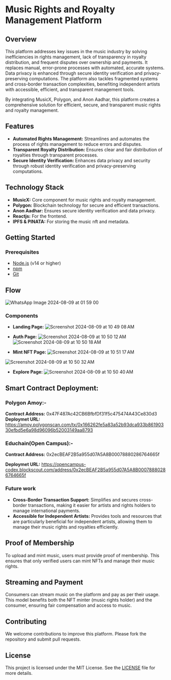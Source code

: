 
# Music Rights and Royalty Management Platform

## Overview
This platform addresses key issues in the music industry by solving inefficiencies in rights management, lack of transparency in royalty distribution, and frequent disputes over ownership and payments. It replaces manual, error-prone processes with automated, accurate systems. Data privacy is enhanced through secure identity verification and privacy-preserving computations. The platform also tackles fragmented systems and cross-border transaction complexities, benefiting independent artists with accessible, efficient, and transparent management tools.

By integrating MusicX, Polygon, and Anon Aadhar, this platform creates a comprehensive solution for efficient, secure, and transparent music rights and royalty management.

## Features
- **Automated Rights Management:** Streamlines and automates the process of rights management to reduce errors and disputes.
- **Transparent Royalty Distribution:** Ensures clear and fair distribution of royalties through transparent processes.
- **Secure Identity Verification:** Enhances data privacy and security through robust identity verification and privacy-preserving computations.


## Technology Stack
- **MusicX:** Core component for music rights and royalty management.
- **Polygon:** Blockchain technology for secure and efficient transactions.
- **Anon Aadhar:** Ensures secure identity verification and data privacy.
- **Reactjs:** For the frontend.
- **IPFS & PINATA:** For storing the music nft and metadata.

## Getting Started

### Prerequisites
- [Node.js](https://nodejs.org/) (v14 or higher)
- [npm](https://www.npmjs.com/)
- [Git](https://git-scm.com/)




## Flow
![WhatsApp Image 2024-08-09 at 01 59 00](https://github.com/user-attachments/assets/350dc973-5aa5-49ed-a920-f4b338f2883d)

### Components
- **Landing Page:**
![Screenshot 2024-08-09 at 10 49 08 AM](https://github.com/user-attachments/assets/ce709039-8170-47db-a5b2-d360e1854940)


- **Auth Page:**
![Screenshot 2024-08-09 at 10 50 12 AM](https://github.com/user-attachments/assets/d2d2ecac-1dba-4585-bbb6-5c715cf67ee8)
![Screenshot 2024-08-09 at 10 50 18 AM](https://github.com/user-attachments/assets/1e0ad83f-35d0-435c-90f4-2b9e1586eccd)

- **Mint NFT Page:**
 ![Screenshot 2024-08-09 at 10 51 17 AM](https://github.com/user-attachments/assets/8e2ccae2-4d43-4fe2-b4fe-51c7cdbbdf30)

![Screenshot 2024-08-09 at 10 50 32 AM](https://github.com/user-attachments/assets/da5a864c-9ed8-4cf7-839b-ba1c359c2950)

- **Explore Page:**
![Screenshot 2024-08-09 at 10 50 40 AM](https://github.com/user-attachments/assets/6b29c9d7-1f53-4ca4-b22b-7b1fa8b46214)

## Smart Contract Deployment:
### Polygon Amoy:-
**Contract Address:** 0x47F487Ac42CB6BfbfDf31f5c475474A43Ce830d3
**Deploymet URL:** https://amoy.polygonscan.com/tx/0x166262fe5a83a52b93dca933b86190330efbd5e6a98d96096b52003149aa8793

### Educhain(Open Campus):-
**Contract Address:** 0x2ecBEAF2B5a955d07A5A8B00078880286764665f

**Deploymet URL:** https://opencampus-codex.blockscout.com/address/0x2ecBEAF2B5a955d07A5A8B00078880286764665f



### Future work
- **Cross-Border Transaction Support:** Simplifies and secures cross-border transactions, making it easier for artists and rights holders to manage international payments.
- **Accessible for Independent Artists:** Provides tools and resources that are particularly beneficial for independent artists, allowing them to manage their music rights and royalties efficiently.

## Proof of Membership
To upload and mint music, users must provide proof of membership. This ensures that only verified users can mint NFTs and manage their music rights.

## Streaming and Payment
Consumers can stream music on the platform and pay as per their usage. This model benefits both the NFT minter (music rights holder) and the consumer, ensuring fair compensation and access to music.

## Contributing
We welcome contributions to improve this platform. Please fork the repository and submit pull requests.

## License
This project is licensed under the MIT License. See the [LICENSE](LICENSE) file for more details.


